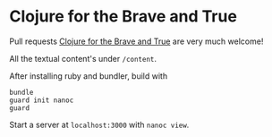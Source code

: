 # Clojure for the Brave and True

Pull requests
[Clojure for the Brave and True](http://www.braveclojure.com) are very
much welcome!

All the textual content's under `/content`.

After installing ruby and bundler, build with

```
bundle
guard init nanoc
guard
```

Start a server at `localhost:3000` with `nanoc view`.
